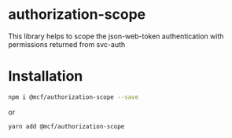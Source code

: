 authorization-scope
============================
This library helps to scope the json-web-token authentication with permissions returned from svc-auth

# Installation

```bash
npm i @mcf/authorization-scope --save
```
or
```bash
yarn add @mcf/authorization-scope
```
